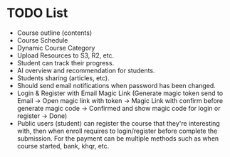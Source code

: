 # TODO List

- Course outline (contents)
- Course Schedule
- Dynamic Course Category
- Upload Resources to S3, R2, etc.
- Student can track their progress.
- AI overview and recommendation for students.
- Students sharing (articles, etc).
- Should send email notifications when password has been changed.
- Login & Register with Email Magic Link (Generate magic token send to Email -> Open magic link with token -> Magic Link with confirm before generate magic code -> Confirmed and show magic code for login or register -> Done)
- Public users (student) can register the course that they're interesting with, then when enroll requires to login/register before complete the submission. For the payment can be multiple methods such as when course started, bank, khqr, etc.